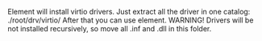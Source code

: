 Element will install virtio drivers. Just extract all the driver in one catalog: 
./root/drv/virtio/
After that you can use element.
WARNING! Drivers will be not installed recursively, so move all .inf and .dll in this folder.
